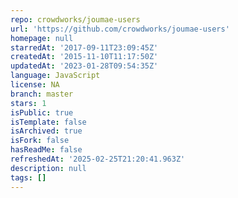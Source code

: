 ```yaml
---
repo: crowdworks/joumae-users
url: 'https://github.com/crowdworks/joumae-users'
homepage: null
starredAt: '2017-09-11T23:09:45Z'
createdAt: '2015-11-10T11:17:50Z'
updatedAt: '2023-01-28T09:54:35Z'
language: JavaScript
license: NA
branch: master
stars: 1
isPublic: true
isTemplate: false
isArchived: true
isFork: false
hasReadMe: false
refreshedAt: '2025-02-25T21:20:41.963Z'
description: null
tags: []
---
```


